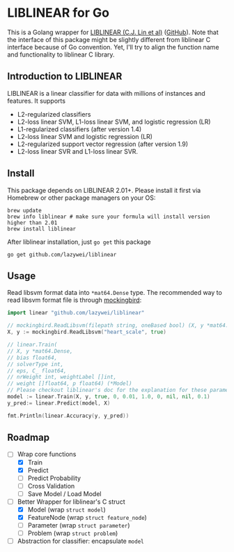 LIBLINEAR for Go
==========

This is a Golang wrapper for [LIBLINEAR (C.J. Lin et al)](http://ntucsu.csie.ntu.edu.tw/~cjlin/liblinear/) ([GitHub](https://github.com/cjlin1/liblinear)).
Note that the interface of this package might be slightly different from
liblinear C interface because of Go convention. Yet, I'll try to align the
function name and functionality to liblinear C library.

## Introduction to LIBLINEAR

LIBLINEAR is a linear classifier for data with millions of instances and features. It supports

- L2-regularized classifiers
- L2-loss linear SVM, L1-loss linear SVM, and logistic regression (LR)
- L1-regularized classifiers (after version 1.4)
- L2-loss linear SVM and logistic regression (LR)
- L2-regularized support vector regression (after version 1.9)
- L2-loss linear SVR and L1-loss linear SVR.


## Install

This package depends on LIBLINEAR 2.01+. Please install it first via Homebrew or
other package managers on your OS:

```
brew update
brew info liblinear # make sure your formula will install version higher than 2.01
brew install liblinear
```

After liblinear installation, just `go get` this package

```
go get github.com/lazywei/liblinear
```

## Usage

Read libsvm format data into `*mat64.Dense` type. The recommended way to read
libsvm format file is through
[mockingbird](https://github.com/lazywei/mockingbird):

```go
import linear "github.com/lazywei/liblinear"

// mockingbird.ReadLibsvm(filepath string, oneBased bool) (X, y *mat64.Dense)
X, y := mockingbird.ReadLibsvm("heart_scale", true)

// linear.Train(
// X, y *mat64.Dense,
// bias float64,
// solverType int,
// eps, C_ float64,
// nrWeight int, weightLabel []int,
// weight []float64, p float64) (*Model)
// Please checkout liblinear's doc for the explanation for these parameters.
model := linear.Train(X, y, true, 0, 0.01, 1.0, 0, nil, nil, 0.1)
y_pred:= linear.Predict(model, X)

fmt.Println(linear.Accuracy(y, y_pred))
```

## Roadmap

- [ ] Wrap core functions
  - [x] Train
  - [x] Predict
  - [ ] Predict Probability
  - [ ] Cross Validation
  - [ ] Save Model / Load Model
- [ ] Better Wrapper for liblinear's C struct
  - [x] Model (wrap `struct model`)
  - [x] FeatureNode (wrap `struct feature_node`)
  - [ ] Parameter (wrap `struct parameter`)
  - [ ] Problem (wrap `struct problem`)
- [ ] Abstraction for classifier: encapsulate `model`
